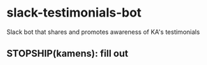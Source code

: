 # slack-testimonials-bot
Slack bot that shares and promotes awareness of KA's testimonials

## STOPSHIP(kamens): fill out
